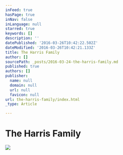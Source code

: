 ```yaml
---
inFeed: true
hasPage: true
inNav: false
inLanguage: null
starred: true
keywords: []
description: ''
datePublished: '2016-03-26T10:42:22.502Z'
dateModified: '2016-03-26T10:42:21.133Z'
title: The Harris Family
author: []
sourcePath: _posts/2016-03-24-the-harris-family.md
published: true
authors: []
publisher:
  name: null
  domain: null
  url: null
  favicon: null
url: the-harris-family/index.html
_type: Article

---
```

# The Harris Family
![](https://the-grid-user-content.s3-us-west-2.amazonaws.com/fa5c9b55-cdab-4725-967a-ed53272c9e65.jpg)